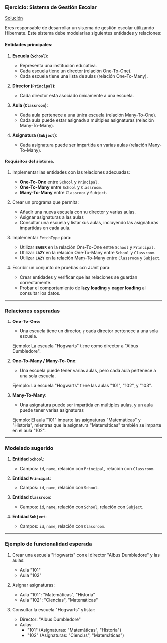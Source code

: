 
### **Ejercicio: Sistema de Gestión Escolar**

[Solución](https://github.com/guillermoroman/adt-t4-school-management-clase)

Eres responsable de desarrollar un sistema de gestión escolar utilizando Hibernate. Este sistema debe modelar las siguientes entidades y relaciones:

#### **Entidades principales:**

1. **Escuela (`School`)**:
   - Representa una institución educativa.
   - Cada escuela tiene un director (relación One-To-One).
   - Cada escuela tiene una lista de aulas (relación One-To-Many).

2. **Director (`Principal`)**:
   - Cada director está asociado únicamente a una escuela.

3. **Aula (`Classroom`)**:
   - Cada aula pertenece a una única escuela (relación Many-To-One).
   - Cada aula puede estar asignada a múltiples asignaturas (relación Many-To-Many).

4. **Asignatura (`Subject`)**:
   - Cada asignatura puede ser impartida en varias aulas (relación Many-To-Many).

#### **Requisitos del sistema**:

1. Implementar las entidades con las relaciones adecuadas:
   - **One-To-One** entre `School` y `Principal`.
   - **One-To-Many** entre `School` y `Classroom`.
   - **Many-To-Many** entre `Classroom` y `Subject`.

2. Crear un programa que permita:
   - Añadir una nueva escuela con su director y varias aulas.
   - Asignar asignaturas a las aulas.
   - Consultar una escuela y listar sus aulas, incluyendo las asignaturas impartidas en cada aula.

3. Implementar `FetchType` para:
   - Utilizar **`EAGER`** en la relación One-To-One entre `School` y `Principal`.
   - Utilizar **`LAZY`** en la relación One-To-Many entre `School` y `Classroom`.
   - Utilizar **`LAZY`** en la relación Many-To-Many entre `Classroom` y `Subject`.

4. Escribir un conjunto de pruebas con JUnit para:
   - Crear entidades y verificar que las relaciones se guardan correctamente.
   - Probar el comportamiento de **lazy loading** y **eager loading** al consultar los datos.

---

### **Relaciones esperadas**

1. **One-To-One**:
   - Una escuela tiene un director, y cada director pertenece a una sola escuela.
   
   Ejemplo: La escuela "Hogwarts" tiene como director a "Albus Dumbledore".

2. **One-To-Many / Many-To-One**:
   - Una escuela puede tener varias aulas, pero cada aula pertenece a una sola escuela.

   Ejemplo: La escuela "Hogwarts" tiene las aulas "101", "102", y "103".

3. **Many-To-Many**:
   - Una asignatura puede ser impartida en múltiples aulas, y un aula puede tener varias asignaturas.

   Ejemplo: El aula "101" imparte las asignaturas "Matemáticas" y "Historia", mientras que la asignatura "Matemáticas" también se imparte en el aula "102".

---

### **Modelado sugerido**

1. **Entidad `School`**:
   - Campos: `id`, `name`, relación con `Principal`, relación con `Classroom`.

2. **Entidad `Principal`**:
   - Campos: `id`, `name`, relación con `School`.

3. **Entidad `Classroom`**:
   - Campos: `id`, `name`, relación con `School`, relación con `Subject`.

4. **Entidad `Subject`**:
   - Campos: `id`, `name`, relación con `Classroom`.

---

### **Ejemplo de funcionalidad esperada**

1. Crear una escuela "Hogwarts" con el director "Albus Dumbledore" y las aulas:
   - Aula "101"
   - Aula "102"

2. Asignar asignaturas:
   - Aula "101": "Matemáticas", "Historia"
   - Aula "102": "Ciencias", "Matemáticas"

3. Consultar la escuela "Hogwarts" y listar:
   - Director: "Albus Dumbledore"
   - Aulas:
     - "101" (Asignaturas: "Matemáticas", "Historia")
     - "102" (Asignaturas: "Ciencias", "Matemáticas")
